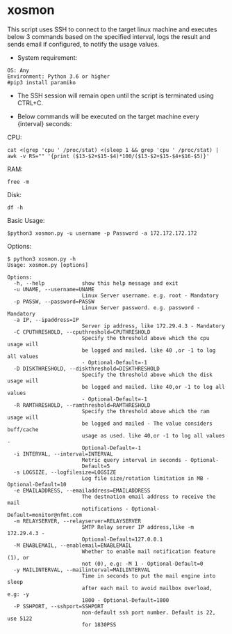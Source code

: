 # xosmon
This script uses SSH to connect to the target linux machine and executes below 3 commands based on the specified interval, logs the result and sends email if configured, to notify the usage values.

 - System requirement:
```
OS: Any
Environment: Python 3.6 or higher
#pip3 install paramiko
```

 - The SSH session will remain open until the script is terminated using CTRL+C.

 - Below commands will be executed on the target machine every {interval} seconds:

CPU:
```
cat <(grep 'cpu ' /proc/stat) <(sleep 1 && grep 'cpu ' /proc/stat) | awk -v RS="" '{print ($13-$2+$15-$4)*100/($13-$2+$15-$4+$16-$5)}'
```

RAM:
```
free -m
```

Disk:
```
df -h
```


Basic Usage:
```
$python3 xosmon.py -u username -p Password -a 172.172.172.172
```

Options:
```
$ python3 xosmon.py -h
Usage: xosmon.py [options]

Options:
  -h, --help            show this help message and exit
  -u UNAME, --username=UNAME
                        Linux Server username. e.g. root - Mandatory
  -p PASSW, --password=PASSW
                        Linux Server password. e.g. password - Mandatory
  -a IP, --ipaddress=IP
                        Server ip address, like 172.29.4.3 - Mandatory
  -C CPUTHRESHOLD, --cputhreshold=CPUTHRESHOLD
                        Specify the threshold above which the cpu usage will
                        be logged and mailed. like 40 ,or -1 to log all values
                        - Optional-Default=-1
  -D DISKTHRESHOLD, --diskthreshold=DISKTHRESHOLD
                        Specify the threshold above which the disk usage will
                        be logged and mailed. like 40,or -1 to log all values
                        - Optional-Default=-1
  -R RAMTHRESHOLD, --ramthreshold=RAMTHRESHOLD
                        Specify the threshold above which the ram usage will
                        be logged and mailed - The value considers buff/cache
                        usage as used. like 40,or -1 to log all values -
                        Optional-Default=-1
  -i INTERVAL, --interval=INTERVAL
                        Metric query interval in seconds - Optional-
                        Default=5
  -s LOGSIZE, --logfilesize=LOGSIZE
                        Log file size/rotation limitation in MB - Optional-Default=10
  -e EMAILADDRESS, --emailaddress=EMAILADDRESS
                        The destnation email address to receive the mail
                        notifications - Optional-Default=monitor@nfmt.com
  -m RELAYSERVER, --relayserver=RELAYSERVER
                        SMTP Relay server IP address,like -m 172.29.4.3 -
                        Optional-Default=127.0.0.1
  -M ENABLEMAIL, --enablemail=ENABLEMAIL
                        Whether to enable mail notification feature (1), or
                        not (0), e.g: -M 1 - Optional-Default=0
  -y MAILINTERVAL, --mailinterval=MAILINTERVAL
                        Time in seconds to put the mail engine into sleep
                        after each mail to avoid mailbox overload, e.g: -y
                        1800 - Optional-Default=1800
  -P SSHPORT, --sshport=SSHPORT
                        non-default ssh port number. Default is 22, use 5122
                        for 1830PSS
```
